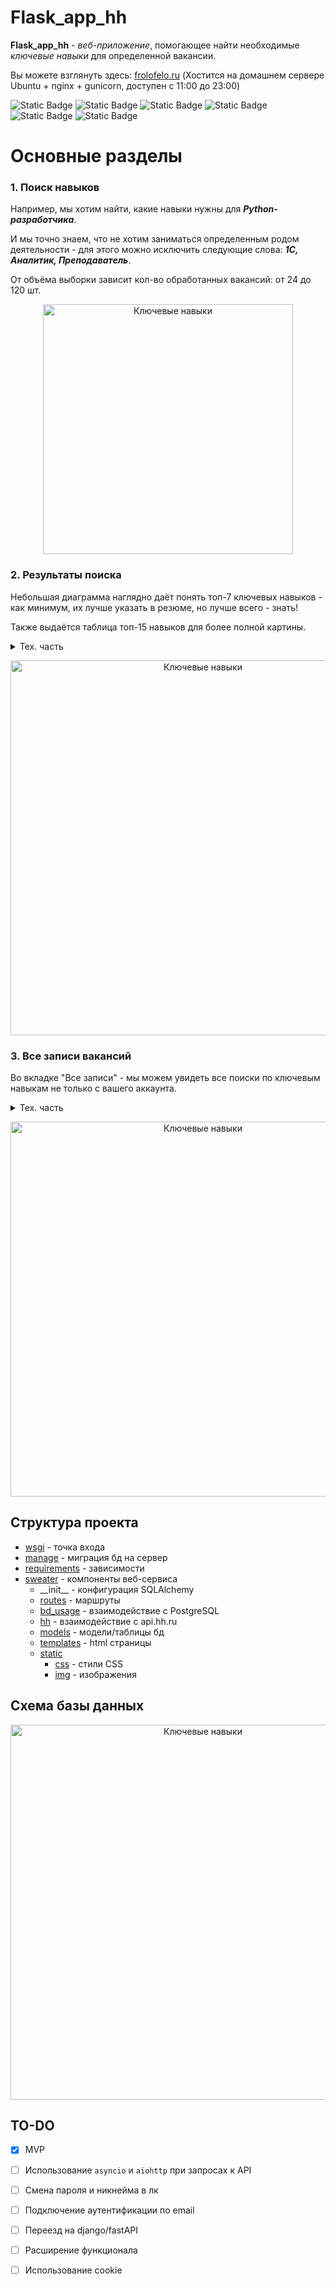 # Flask_app_hh

**Flask_app_hh** - *веб-приложение*, помогающее найти необходимые *ключевые навыки*
для определенной вакансии.

Вы можете взглянуть здесь: <a href="https://frolofelo.ru/">frolofelo.ru</a> 
(Хостится на домашнем сервере Ubuntu + nginx + gunicorn, доступен с 11:00 до 23:00)

![Static Badge](https://img.shields.io/badge/python-3.11-blue)
![Static Badge](https://img.shields.io/badge/Flask-2.3.2-blue)
![Static Badge](https://img.shields.io/badge/PostgreSQL-16.0-blue)
![Static Badge](https://img.shields.io/badge/SQLAlchemy-2.0.2-red)
![Static Badge](https://img.shields.io/badge/Jinja2-3.1.2-red)
![Static Badge](https://img.shields.io/badge/pylint_score-9%2C5-green)

# Основные разделы
### 1. Поиск навыков
Например, мы хотим найти, какие навыки нужны для ***Python-разработчика***.

И мы точно знаем, что не хотим заниматься определенным родом деятельности - 
для этого можно исключить следующие слова: ***1С, Аналитик, Преподаватель***.

От объёма выборки зависит кол-во обработанных вакансий: от 24 до 120 шт.

<p align="center">
<img style="width: 400px" src="https://i.postimg.cc/1zZSG5d3/photo-2023-09-30-23-16-52.jpg" alt="Ключевые навыки" border="0">
</p>

### 2. Результаты поиска
Небольшая диаграмма наглядно даёт понять топ-7 ключевых навыков - как минимум, их лучше указать в резюме, 
но лучше всего - знать!

Также выдаётся таблица топ-15 навыков для более полной картины.
<details><summary>Тех. часть</summary>

   1. Таблица создана при помощи jinja2.
   2. Диаграмма создана при помощи matplotlib.
   3. Поля "Вакансии" и "Исключения" приводятся к единому формату:
      * Сортируются по алфавиту
      * Смена регистра
      * Избавление от лишних пробелов
   4. Если такой же запрос был менее месяца назад - результат будет взят из бд. 

</details>
<p align="center">
<img style="width: 600px" src="https://i.postimg.cc/Gt9PXRf4/photo-2023-09-30-23-44-43.jpg" alt="Ключевые навыки" border="0">
</p>

### 3. Все записи вакансий 
Во вкладке "Все записи" - мы можем увидеть все поиски по ключевым навыкам не только с вашего аккаунта.

<details><summary>Тех. часть</summary>

   1. Реализована пагинация для постраничной выдачи записей.
   2. Система лайков - используется для ранжирования записей в выдаче.
   3. Поисковая строка - при желании найти похожие записи.
   4. При нажатии на кнопку "Читать далее" - открывается полное представление записи. 

</details>
<p align="center">
<img style="width: 600px" src="https://i.postimg.cc/Nf1JN6Fc/2023-10-01-193534.png" alt="Ключевые навыки" border="0">
</p>


## Структура проекта
* [wsgi](wsgi.py) - точка входа
* [manage](manage.py) - миграция бд на сервер
* [requirements](requirements.txt) - зависимости
* [sweater](sweater) - компоненты веб-сервиса
  * \_\_init\_\_ - конфигурация SQLAlchemy 
  * [routes](sweater/routes.py) - маршруты
  * [bd_usage](sweater/bd_usage.py) - взаимодействие с PostgreSQL
  * [hh](sweater/hh.py) - взаимодействие с api.hh.ru
  * [models](sweater/models.py) - модели/таблицы бд
  * [templates](sweater/templates) - html страницы
  * [static](sweater/static) 
    * [css](sweater/static/css) - cтили CSS
    * [img](sweater/static/img) - изображения
  

## Схема базы данных
<p align="center">
<img style="width: 600px" src="https://i.postimg.cc/3NPf0Wd3/2023-10-01-193046.png" alt="Ключевые навыки" border="0">
</p>

## TO-DO

- [x] MVP 
- [ ] Использование   ```asyncio``` и ```aiohttp``` при запросах к API
- [ ] Смена пароля и никнейма в лк
- [ ] Подключение аутентификации по email
- [ ] Переезд на django/fastAPI
- [ ] Расширение функционала
- [ ] Использование cookie


